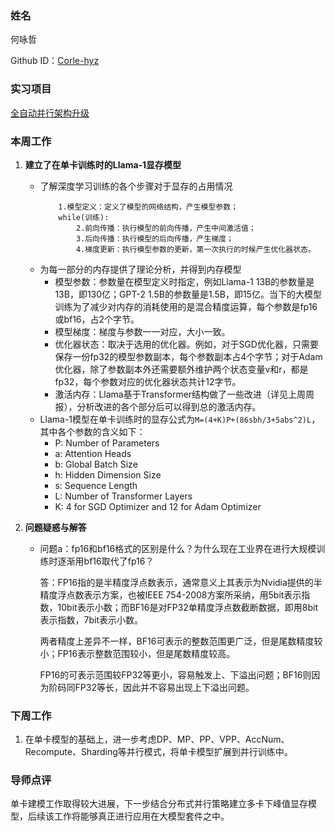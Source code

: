 ### 姓名

何咏哲

Github ID：[Corle-hyz](https://github.com/Corle-hyz)

### 实习项目

[全自动并行架构升级](https://github.com/PaddlePaddle/community/blob/master/hackathon/hackathon_5th/%E3%80%90PaddlePaddle%20Hackathon%205th%E3%80%91%E9%A3%9E%E6%A1%A8%E6%8A%A4%E8%88%AA%E8%AE%A1%E5%88%92%E9%9B%86%E8%AE%AD%E8%90%A5%E9%A1%B9%E7%9B%AE%E5%90%88%E9%9B%86.md#%E9%A1%B9%E7%9B%AE%E5%8D%81%E4%BA%8C%E5%85%A8%E8%87%AA%E5%8A%A8%E5%B9%B6%E8%A1%8C%E6%9E%B6%E6%9E%84%E5%8D%87%E7%BA%A7)

### 本周工作

1. **建立了在单卡训练时的Llama-1显存模型**
   - 了解深度学习训练的各个步骤对于显存的占用情况
        ```
            1.模型定义：定义了模型的网络结构，产生模型参数；
            while(训练):
                2.前向传播：执行模型的前向传播，产生中间激活值；
                3.后向传播：执行模型的后向传播，产生梯度；
                4.梯度更新：执行模型参数的更新，第一次执行的时候产生优化器状态。
        ```
    - 为每一部分的内存提供了理论分析，并得到内存模型
        - 模型参数：参数量在模型定义时指定，例如Llama-1 13B的参数量是13B，即130亿；GPT-2 1.5B的参数量是1.5B，即15亿。当下的大模型训练为了减少对内存的消耗使用的是混合精度运算，每个参数是fp16或bf16，占2个字节。
        - 模型梯度：梯度与参数一一对应，大小一致。
        - 优化器状态：取决于选用的优化器。例如，对于SGD优化器，只需要保存一份fp32的模型参数副本，每个参数副本占4个字节；对于Adam优化器，除了参数副本外还需要额外维护两个状态变量v和r，都是fp32，每个参数对应的优化器状态共计12字节。
        - 激活内存：Llama基于Transformer结构做了一些改进（详见上周周报），分析改进的各个部分后可以得到总的激活内存。
    - Llama-1模型在单卡训练时的显存公式为`M=(4+K)P+(86sbh/3+5abs^2)L`，其中各个参数的含义如下：
        - P: Number of Parameters
        - a: Attention Heads
        - b: Global Batch Size
        - h: Hidden Dimension Size
        - s: Sequence Length
        - L: Number of Transformer Layers
        - K: 4 for SGD Optimizer and 12 for Adam Optimizer


2. **问题疑惑与解答**
    - 问题a：fp16和bf16格式的区别是什么？为什么现在工业界在进行大规模训练时逐渐用bf16取代了fp16？

        答：FP16指的是半精度浮点数表示，通常意义上其表示为Nvidia提供的半精度浮点数表示方案，也被IEEE 754-2008方案所采纳，用5bit表示指数，10bit表示小数；而BF16是对FP32单精度浮点数截断数据，即用8bit表示指数，7bit表示小数。
        
        两者精度上差异不一样，BF16可表示的整数范围更广泛，但是尾数精度较小；FP16表示整数范围较小，但是尾数精度较高。

        FP16的可表示范围较FP32等更小，容易触发上、下溢出问题；BF16则因为阶码同FP32等长，因此并不容易出现上下溢出问题。


### 下周工作

1. 在单卡模型的基础上，进一步考虑DP、MP、PP、VPP、AccNum、Recompute、Sharding等并行模式，将单卡模型扩展到并行训练中。

### 导师点评

单卡建模工作取得较大进展，下一步结合分布式并行策略建立多卡下峰值显存模型，后续该工作将能够真正进行应用在大模型套件之中。
